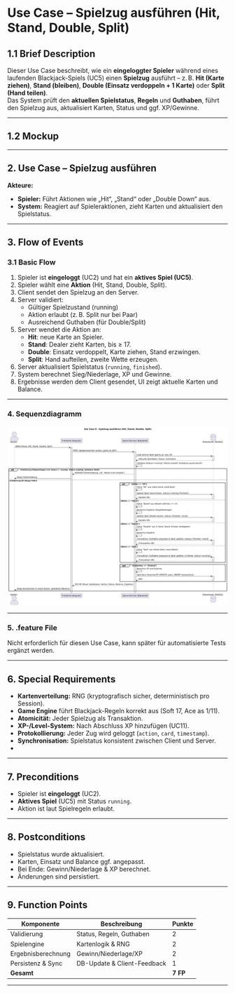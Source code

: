 # Use Case – Spielzug ausführen (Hit, Stand, Double, Split)

## 1.1 Brief Description
Dieser Use Case beschreibt, wie ein **eingeloggter Spieler** während eines laufenden Blackjack-Spiels (UC5) einen **Spielzug** ausführt – z. B. **Hit (Karte ziehen)**, **Stand (bleiben)**, **Double (Einsatz verdoppeln + 1 Karte)** oder **Split (Hand teilen)**.  
Das System prüft den **aktuellen Spielstatus**, **Regeln** und **Guthaben**, führt den Spielzug aus, aktualisiert Karten, Status und ggf. XP/Gewinne.

---

## 1.2 Mockup


---
<!--
## 1.3 Screenshots
- Nach Start eines Spiels (Karten sichtbar)
- Nach „Hit“ → neue Karte erscheint
- Nach „Stand“ → Dealer spielt aus
- Nach „Double“ → Einsatz verdoppelt, Endergebnis
- Nach „Split“ → zwei Hände sichtbar

*(Screenshots folgen später.)*

---
-->
## 2. Use Case – Spielzug ausführen
**Akteure:**  
- **Spieler:** Führt Aktionen wie „Hit“, „Stand“ oder „Double Down“ aus.  
- **System:** Reagiert auf Spieleraktionen, zieht Karten und aktualisiert den Spielstatus.

---

## 3. Flow of Events

### 3.1 Basic Flow
1. Spieler ist **eingeloggt** (UC2) und hat ein **aktives Spiel (UC5)**.  
2. Spieler wählt eine **Aktion** (Hit, Stand, Double, Split).  
3. Client sendet den Spielzug an den Server.  
4. Server validiert:
   - Gültiger Spielzustand (running)
   - Aktion erlaubt (z. B. Split nur bei Paar)
   - Ausreichend Guthaben (für Double/Split)
5. Server wendet die Aktion an:
   - **Hit**: neue Karte an Spieler.
   - **Stand**: Dealer zieht Karten, bis ≥ 17.
   - **Double**: Einsatz verdoppelt, Karte ziehen, Stand erzwingen.
   - **Split**: Hand aufteilen, zweite Wette erzeugen.
6. Server aktualisiert Spielstatus (`running`, `finished`).
7. System berechnet Sieg/Niederlage, XP und Gewinne.  
8. Ergebnisse werden dem Client gesendet, UI zeigt aktuelle Karten und Balance.

---

### 4. Sequenzdiagramm
![alt text](<Sequenzdiagramme/Sequenzdiagramm Spielzugausfuhren.png>)

---

### 5. .feature File
<!--
```
Feature: Spielzug ausführen
  Scenario: Spieler zieht eine Karte (Hit)
    Given ein laufendes Blackjack-Spiel
    When der Spieler auf "Hit" klickt
    Then erhält er eine neue Karte
    And das System prüft Bust oder Blackjack
```
-->
Nicht erforderlich für diesen Use Case, kann später für automatisierte Tests ergänzt werden.


---



## 6. Special Requirements
- **Kartenverteilung:** RNG (kryptografisch sicher, deterministisch pro Session).  
- **Game Engine** führt Blackjack-Regeln korrekt aus (Soft 17, Ace as 1/11).  
- **Atomicität:** Jeder Spielzug als Transaktion.
- **XP-/Level-System:** Nach Abschluss XP hinzufügen (UC11).  
- **Protokollierung:** Jeder Zug wird geloggt (`action`, `card`, `timestamp`).  
- **Synchronisation:** Spielstatus konsistent zwischen Client und Server.
- <!-- - **Validierung:** Nur erlaubte Aktionen im aktuellen Zustand.  -->


---

## 7. Preconditions
- Spieler ist **eingeloggt** (UC2).  
- **Aktives Spiel** (UC5) mit Status `running`.  
- Aktion ist laut Spielregeln erlaubt.

---

## 8. Postconditions
- Spielstatus wurde aktualisiert.  
- Karten, Einsatz und Balance ggf. angepasst.  
- Bei Ende: Gewinn/Niederlage & XP berechnet.  
- Änderungen sind persistiert.

---
<!--
### 5.1 Save changes / Sync with server
**Beispiel-Datenstruktur:**
```sql
UPDATE games 
SET player_cards = :cards, 
    status = :status, 
    dealer_cards = :dealer_cards, 
    result = :result, 
    updated_at = NOW() 
WHERE id = :game_id;
```

**API-Endpunkt:**
```
POST /api/game/action
Authorization: Bearer <JWT>
Body: { "game_id": 123, "action": "hit" }
```

**Beispiel-Antwort:**
```json
{
  "game_id": 123,
  "action": "hit",
  "player_cards": ["10♠", "7♦", "4♣"],
  "dealer_cards": ["Q♥", "8♠"],
  "status": "running",
  "balance": 900
}
```

---
-->
## 9. Function Points
| Komponente | Beschreibung | Punkte |
|-------------|---------------|--------|
| Validierung | Status, Regeln, Guthaben | 2 |
| Spielengine | Kartenlogik & RNG | 2 |
| Ergebnisberechnung | Gewinn/Niederlage/XP | 2 |
| Persistenz & Sync | DB-Update & Client-Feedback | 1 |
| **Gesamt** |  | **7 FP** |

---
<!--
## 7. Technische Hinweise
- **Engine-Methoden:**  
  - `hit()`, `stand()`, `doubleDown()`, `split()`  
- **Ereignisse:**  
  - `onGameUpdated`, `onGameFinished`
- **Logging:**  
  - `game_actions` Tabelle mit `game_id`, `action`, `cards`, `timestamp`  
- **API-Fehlercodes:**  
  - `400` (ungültige Eingabe), `401` (nicht eingeloggt), `409` (ungültiger Zustand).  
- **Client:** aktualisiert Kartenanzeige, Spielbuttons deaktivieren wenn beendet.

---




-->

